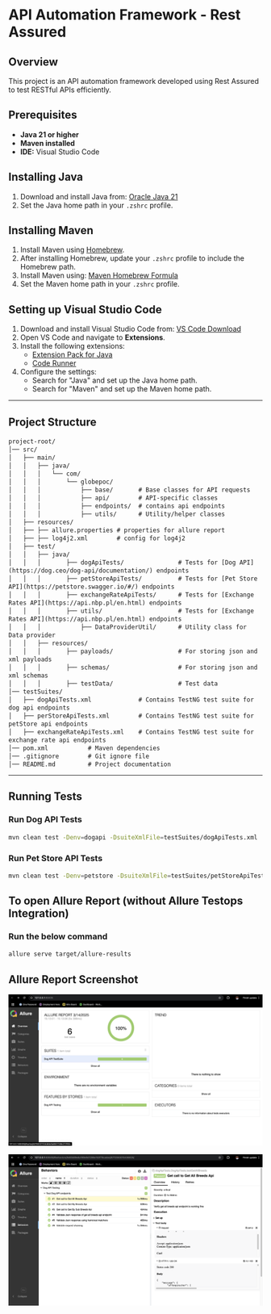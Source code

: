 # API Automation Framework - Rest Assured

## Overview
This project is an API automation framework developed using Rest Assured to test RESTful APIs efficiently.

## Prerequisites
- **Java 21 or higher**
- **Maven installed**
- **IDE:** Visual Studio Code

## Installing Java
1. Download and install Java from: [Oracle Java 21](https://www.oracle.com/in/java/technologies/downloads/#java21)
2. Set the Java home path in your `.zshrc` profile.

## Installing Maven
1. Install Maven using [Homebrew](https://brew.sh/).
2. After installing Homebrew, update your `.zshrc` profile to include the Homebrew path.
3. Install Maven using: [Maven Homebrew Formula](https://formulae.brew.sh/formula/maven#default)
4. Set the Maven home path in your `.zshrc` profile.

## Setting up Visual Studio Code
1. Download and install Visual Studio Code from: [VS Code Download](https://code.visualstudio.com/download)
2. Open VS Code and navigate to **Extensions**.
3. Install the following extensions:
    - [Extension Pack for Java](https://marketplace.visualstudio.com/items?itemName=vscjava.vscode-java-pack)
    - [Code Runner](https://marketplace.visualstudio.com/items?itemName=formulahendry.code-runner)
4. Configure the settings:
    - Search for "Java" and set up the Java home path.
    - Search for "Maven" and set up the Maven home path.

---

## Project Structure
```
project-root/
│── src/
│   ├── main/
│   │   ├── java/
│   │   │   └── com/
│   │   │       └── globepoc/
│   │   │           ├── base/       # Base classes for API requests
│   │   │           ├── api/        # API-specific classes
│   │   │           ├── endpoints/  # contains api endpoints
│   │   │           ├── utils/      # Utility/helper classes
│   ├── resources/
│   ├── ├── allure.properties # properties for allure report
│   ├── ├── log4j2.xml        # config for log4j2
│   ├── test/
│   │   ├── java/
│   │   │       ├── dogApiTests/               # Tests for [Dog API](https://dog.ceo/dog-api/documentation/) endpoints
│   │   │       ├── petStoreApiTests/          # Tests for [Pet Store API](https://petstore.swagger.io/#/) endpoints
│   │   │       ├── exchangeRateApiTests/      # Tests for [Exchange Rates API](https://api.nbp.pl/en.html) endpoints
│   │   │       ├── utils/                     # Tests for [Exchange Rates API](https://api.nbp.pl/en.html) endpoints
│   │   │           ├── DataProviderUtil/      # Utility class for Data provider
│   │   ├── resources/
│   │   │       ├── payloads/                  # For storing json and xml payloads
│   │   │       ├── schemas/                   # For storing json and xml schemas
│   │   │       ├── testData/                  # Test data
│── testSuites/
│   ├── dogApiTests.xml             # Contains TestNG test suite for dog api endpoints
│   ├── perStoreApiTests.xml        # Contains TestNG test suite for petStore api endpoints
│   ├── exchangeRateApiTests.xml    # Contains TestNG test suite for exchange rate api endpoints
│── pom.xml           # Maven dependencies
│── .gitignore        # Git ignore file
│── README.md         # Project documentation
```
---

## Running Tests
### Run Dog API Tests
```sh
mvn clean test -Denv=dogapi -DsuiteXmlFile=testSuites/dogApiTests.xml
```

### Run Pet Store API Tests
```sh
mvn clean test -Denv=petstore -DsuiteXmlFile=testSuites/petStoreApiTests.xml
```

## To open Allure Report (without Allure Testops Integration)
### Run the below command
```sh
allure serve target/allure-results
```

## Allure Report Screenshot

![Overview Screenshot](/screenshots/allure_report_1.png)

![Details Screenshot](/screenshots/allure_report_2.png)